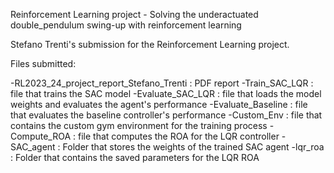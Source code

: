 Reinforcement Learning project - Solving the underactuated double_pendulum swing-up with reinforcement learning

Stefano Trenti's submission for the Reinforcement Learning project.

Files submitted:

-RL2023_24_project_report_Stefano_Trenti  : PDF report
-Train_SAC_LQR : file that trains the SAC model
-Evaluate_SAC_LQR : file that loads the model weights and evaluates the agent's performance
-Evaluate_Baseline : file that evaluates the baseline controller's performance
-Custom_Env : file that contains the custom gym environment for the training process
-Compute_ROA : file that computes the ROA for the LQR controller
-SAC_agent : Folder that stores the weights of the trained SAC agent
-lqr_roa : Folder that contains the saved parameters for the LQR ROA
